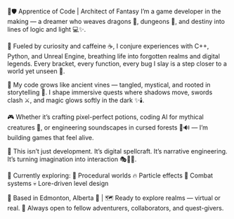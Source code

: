 🌿🛡️ Apprentice of Code | Architect of Fantasy
I’m a game developer in the making — a dreamer who weaves dragons 🐉, dungeons 🏰, and destiny into lines of logic and light 💻✨.

🧪 Fueled by curiosity and caffeine ☕, I conjure experiences with C++, Python, and Unreal Engine, breathing life into forgotten realms and digital legends.
Every bracket, every function, every bug I slay is a step closer to a world yet unseen 🌌.

🌱 My code grows like ancient vines — tangled, mystical, and rooted in storytelling 🍃. I shape immersive quests where shadows move, swords clash ⚔️, and magic glows softly in the dark ✨🕯️.

🎮 Whether it’s crafting pixel-perfect potions, coding AI for mythical creatures 🦄, or engineering soundscapes in cursed forests 🌲🔊 — I’m building games that feel alive.

📜 This isn’t just development.
It’s digital spellcraft.
It’s narrative engineering.
It’s turning imagination into interaction 🎭🧙‍♂️.

🔧 Currently exploring:
🌌 Procedural worlds
🔥 Particle effects
🎲 Combat systems
💀 Lore-driven level design

📍 Based in Edmonton, Alberta 🍁 | 🗺️ Ready to explore realms — virtual or real.
💬 Always open to fellow adventurers, collaborators, and quest-givers.
